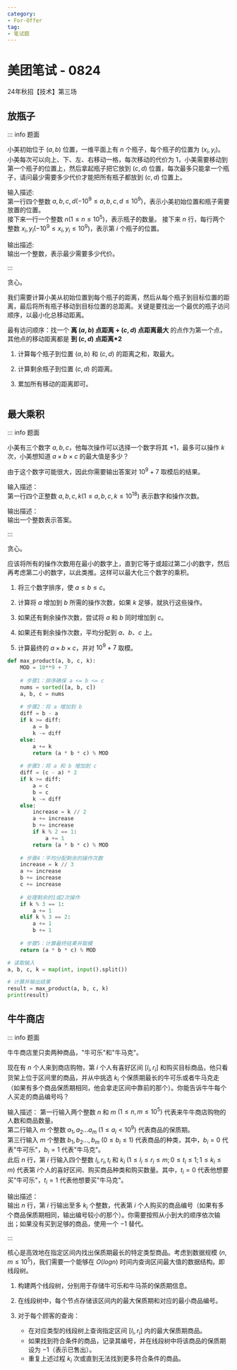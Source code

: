 ```yaml
---
category: 
- For-Offer
tag: 
- 笔试题
---
```


# 美团笔试 - 0824

24年秋招【技术】第三场

<!-- more -->

## 放瓶子

::: info 题面

小美初始位于 $(a, b)$ 位置，一维平面上有 $n$ 个瓶子，每个瓶子的位置为 $(x_i, y_i)$。小美每次可以向上、下、左、右移动一格，每次移动的代价为 $1$，小美需要移动到第一个瓶子的位置上，然后拿起瓶子把它放到 $(c, d)$ 位置，每次最多只能拿一个瓶子，请问最少需要多少代价才能把所有瓶子都放到 $(c, d)$ 位置上。

输入描述:  
第一行四个整数 $a, b, c, d(-10^9 \leq a, b, c, d \leq 10^9)$，表示小美初始位置和瓶子需要放置的位置。  
接下来一行一个整数 $n(1 \leq n \leq 10^5)$，表示瓶子的数量。
接下来 $n$ 行，每行两个整数 $x_i, y_i(-10^9 \leq x_i, y_i \leq 10^9)$，表示第 $i$ 个瓶子的位置。

输出描述:  
输出一个整数，表示最少需要多少代价。

:::

贪心。

我们需要计算小美从初始位置到每个瓶子的距离，然后从每个瓶子到目标位置的距离，最后将所有瓶子移动到目标位置的总距离。关键是要找出一个最优的瓶子访问顺序，以最小化总移动距离。

最有访问顺序：找一个 **离 $(a, b)$ 点距离 + $(c, d)$ 点距离最大** 的点作为第一个点，其他点的移动距离都是 **到 $(c, d)$ 点距离*2**

1. 计算每个瓶子到位置 $(a, b)$ 和 $(c, d)$ 的距离之和，取最大。

2. 计算剩余瓶子到位置 $(c, d)$ 的距离。

3. 累加所有移动的距离即可。

```cpp

```

## 最大乘积

::: info 题面

小美有三个数字 $a,b,c$，他每次操作可以选择一个数字将其 $+1$，最多可以操作 $k$ 次，小美想知道 $a \times b \times c$ 的最大值是多少？

由于这个数字可能很大，因此你需要输出答案对 $10^9 + 7$ 取模后的结果。

输入描述：  
第一行四个正整数 $a,b,c,k(1 \leq a,b,c,k \leq 10^{18})$ 表示数字和操作次数。

输出描述：  
输出一个整数表示答案。

:::

贪心。

应该将所有的操作次数用在最小的数字上，直到它等于或超过第二小的数字，然后再考虑第二小的数字，以此类推。这样可以最大化三个数字的乘积。

1. 将三个数字排序，使 $a ≤ b ≤ c$。

2. 计算将 $a$ 增加到 $b$ 所需的操作次数，如果 $k$ 足够，就执行这些操作。

3. 如果还有剩余操作次数，尝试将 $a$ 和 $b$ 同时增加到 $c$。

4. 如果还有剩余操作次数，平均分配到 $a$、$b$、$c$ 上。

5. 计算最终的 $a × b × c$，并对 $10^9 + 7$ 取模。

```py
def max_product(a, b, c, k):
    MOD = 10**9 + 7
    
    # 步骤1：排序确保 a <= b <= c
    nums = sorted([a, b, c])
    a, b, c = nums
    
    # 步骤2：将 a 增加到 b
    diff = b - a
    if k >= diff:
        a = b
        k -= diff
    else:
        a += k
        return (a * b * c) % MOD
    
    # 步骤3：将 a 和 b 增加到 c
    diff = (c - a) * 2
    if k >= diff:
        a = c
        b = c
        k -= diff
    else:
        increase = k // 2
        a += increase
        b += increase
        if k % 2 == 1:
            a += 1
        return (a * b * c) % MOD
    
    # 步骤4：平均分配剩余的操作次数
    increase = k // 3
    a += increase
    b += increase
    c += increase
    
    # 处理剩余的1或2次操作
    if k % 3 == 1:
        a += 1
    elif k % 3 == 2:
        a += 1
        b += 1
    
    # 步骤5：计算最终结果并取模
    return (a * b * c) % MOD

# 读取输入
a, b, c, k = map(int, input().split())

# 计算并输出结果
result = max_product(a, b, c, k)
print(result)
```

## 牛牛商店

::: info 题面

牛牛商店里只卖两种商品，"牛可乐"和"牛马克"。

现在有 $n$ 个人来到商店购物，第 $i$ 个人有喜好区间 $[l_i, r_i]$ 和购买目标商品，他只看货架上位于区间里的商品，并从中挑选 $k_i$ 个保质期最长的牛可乐或者牛马克走（如果有多个商品保质期相同，他会拿走区间中靠前的那个）。你能告诉牛牛每个人买走的商品编号吗？

输入描述：
第一行输入两个整数 $n$ 和 $m$ $(1 \leq n, m \leq 10^5)$ 代表来牛牛商店购物的人数和商品数量。  
第二行输入 $m$ 个整数 $a_1, a_2 \ldots a_m$ $(1 \leq a_i < 10^9)$ 代表商品的保质期。  
第三行输入 $m$ 个整数 $b_1, b_2 \ldots, b_m$ $(0 \leq b_i \leq 1)$ 代表商品的种类，其中，$b_i = 0$ 代表"牛可乐"，$b_i = 1$ 代表"牛马克"。  
此后 $n$ 行，第 $i$ 行输入四个整数 $l_i, r_i, t_i$ 和 $k_i$ $(1 \leq l_i \leq r_i \leq m; 0 \leq t_i \leq 1; 1 \leq k_i \leq m)$ 代表第 $i$个人的喜好区间、购买商品种类和购买数量。其中，$t_i = 0$ 代表他想要买"牛可乐"，$t_i = 1$ 代表他想要买"牛马克"。

输出描述：  
输出 $n$ 行，第 $i$ 行输出至多 $k_i$ 个整数，代表第 $i$ 个人购买的商品编号（如果有多个商品保质期相同，输出编号较小的那个）。你需要按照从小到大的顺序依次输出；如果没有买到足够的商品，使用一个 $-1$ 替代。

:::

核心是高效地在指定区间内找出保质期最长的特定类型商品。考虑到数据规模 $(n,m ≤ 10^5)$，我们需要一个能够在 $O(log n)$ 时间内查询区间最大值的数据结构。即线段树。

1. 构建两个线段树，分别用于存储牛可乐和牛马茶的保质期信息。

2. 在线段树中，每个节点存储该区间内的最大保质期和对应的最小商品编号。

3. 对于每个顾客的查询：
   - 在对应类型的线段树上查询指定区间 $[l_i, r_i]$ 内的最大保质期商品。
   - 如果找到符合条件的商品，记录其编号，并在线段树中将该商品的保质期设为 $-1$（表示已售出）。
   - 重复上述过程 $k_i$	次或直到无法找到更多符合条件的商品。


